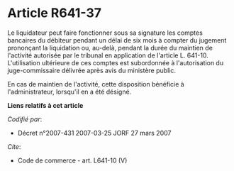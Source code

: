 # Article R641-37

Le liquidateur peut faire fonctionner sous sa signature les comptes bancaires du débiteur pendant un délai de six mois à
compter du jugement prononçant la liquidation ou, au-delà, pendant la durée du maintien de l'activité autorisée par le
tribunal en application de l'article L. 641-10. L'utilisation ultérieure de ces comptes est subordonnée à l'autorisation du
juge-commissaire délivrée après avis du ministère public. 

En cas de maintien de l'activité, cette disposition bénéficie à l'administrateur, lorsqu'il en a été désigné.

**Liens relatifs à cet article**

_Codifié par_:

  - Décret n°2007-431 2007-03-25 JORF 27 mars 2007

_Cite_:

  - Code de commerce - art. L641-10 (V)
